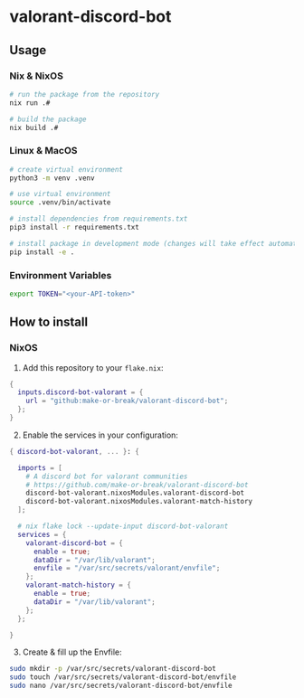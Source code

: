 # valorant-discord-bot

## Usage

### Nix & NixOS

```bash
# run the package from the repository
nix run .#

# build the package
nix build .#
```

### Linux & MacOS

```bash
# create virtual environment
python3 -m venv .venv

# use virtual environment
source .venv/bin/activate

# install dependencies from requirements.txt
pip3 install -r requirements.txt

# install package in development mode (changes will take effect automatically)
pip install -e .
```

### Environment Variables

```sh
export TOKEN="<your-API-token>"
```

## How to install

### NixOS

1. Add this repository to your `flake.nix`:

```nix
{
  inputs.discord-bot-valorant = {
    url = "github:make-or-break/valorant-discord-bot";
  };
}
```

2. Enable the services in your configuration:

```nix
{ discord-bot-valorant, ... }: {

  imports = [
    # A discord bot for valorant communities
    # https://github.com/make-or-break/valorant-discord-bot
    discord-bot-valorant.nixosModules.valorant-discord-bot
    discord-bot-valorant.nixosModules.valorant-match-history
  ];

  # nix flake lock --update-input discord-bot-valorant
  services = {
    valorant-discord-bot = {
      enable = true;
      dataDir = "/var/lib/valorant";
      envfile = "/var/src/secrets/valorant/envfile";
    };
    valorant-match-history = {
      enable = true;
      dataDir = "/var/lib/valorant";
    };
  };

}
```

3. Create & fill up the Envfile:

```sh
sudo mkdir -p /var/src/secrets/valorant-discord-bot
sudo touch /var/src/secrets/valorant-discord-bot/envfile
sudo nano /var/src/secrets/valorant-discord-bot/envfile
```
